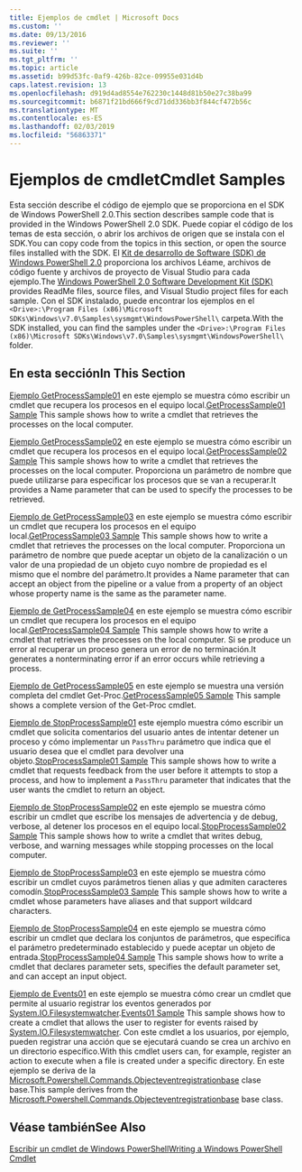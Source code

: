 ```yaml
---
title: Ejemplos de cmdlet | Microsoft Docs
ms.custom: ''
ms.date: 09/13/2016
ms.reviewer: ''
ms.suite: ''
ms.tgt_pltfrm: ''
ms.topic: article
ms.assetid: b99d53fc-0af9-426b-82ce-09955e031d4b
caps.latest.revision: 13
ms.openlocfilehash: d919d4ad8554e762230c1448d81b50e27c38ba99
ms.sourcegitcommit: b6871f21bd666f9cd71dd336bb3f844cf472b56c
ms.translationtype: MT
ms.contentlocale: es-ES
ms.lasthandoff: 02/03/2019
ms.locfileid: "56863371"
---
```

# <a name="cmdlet-samples"></a><span data-ttu-id="8fa27-102">Ejemplos de cmdlet</span><span class="sxs-lookup"><span data-stu-id="8fa27-102">Cmdlet Samples</span></span>

<span data-ttu-id="8fa27-103">Esta sección describe el código de ejemplo que se proporciona en el SDK de Windows PowerShell 2.0.</span><span class="sxs-lookup"><span data-stu-id="8fa27-103">This section describes sample code that is provided in the Windows PowerShell 2.0 SDK.</span></span> <span data-ttu-id="8fa27-104">Puede copiar el código de los temas de esta sección, o abrir los archivos de origen que se instala con el SDK.</span><span class="sxs-lookup"><span data-stu-id="8fa27-104">You can copy code from the topics in this section, or open the source files installed with the SDK.</span></span> <span data-ttu-id="8fa27-105">El [Kit de desarrollo de Software (SDK) de Windows PowerShell 2.0](https://www.microsoft.com/en-us/download/details.aspx?id=2560) proporciona los archivos Léame, archivos de código fuente y archivos de proyecto de Visual Studio para cada ejemplo.</span><span class="sxs-lookup"><span data-stu-id="8fa27-105">The [Windows PowerShell 2.0 Software Development Kit (SDK)](https://www.microsoft.com/en-us/download/details.aspx?id=2560) provides ReadMe files, source files, and Visual Studio project files for each sample.</span></span> <span data-ttu-id="8fa27-106">Con el SDK instalado, puede encontrar los ejemplos en el `<Drive>:\Program Files (x86)\Microsoft SDKs\Windows\v7.0\Samples\sysmgmt\WindowsPowerShell\` carpeta.</span><span class="sxs-lookup"><span data-stu-id="8fa27-106">With the SDK installed, you can find the samples under the `<Drive>:\Program Files (x86)\Microsoft SDKs\Windows\v7.0\Samples\sysmgmt\WindowsPowerShell\` folder.</span></span>

## <a name="in-this-section"></a><span data-ttu-id="8fa27-107">En esta sección</span><span class="sxs-lookup"><span data-stu-id="8fa27-107">In This Section</span></span>

<span data-ttu-id="8fa27-108">[Ejemplo GetProcessSample01](./getprocesssample01-sample.md) en este ejemplo se muestra cómo escribir un cmdlet que recupera los procesos en el equipo local.</span><span class="sxs-lookup"><span data-stu-id="8fa27-108">[GetProcessSample01 Sample](./getprocesssample01-sample.md) This sample shows how to write a cmdlet that retrieves the processes on the local computer.</span></span>

<span data-ttu-id="8fa27-109">[Ejemplo GetProcessSample02](./getprocesssample02-sample.md) en este ejemplo se muestra cómo escribir un cmdlet que recupera los procesos en el equipo local.</span><span class="sxs-lookup"><span data-stu-id="8fa27-109">[GetProcessSample02 Sample](./getprocesssample02-sample.md) This sample shows how to write a cmdlet that retrieves the processes on the local computer.</span></span> <span data-ttu-id="8fa27-110">Proporciona un parámetro de nombre que puede utilizarse para especificar los procesos que se van a recuperar.</span><span class="sxs-lookup"><span data-stu-id="8fa27-110">It provides a Name parameter that can be used to specify the processes to be retrieved.</span></span>

<span data-ttu-id="8fa27-111">[Ejemplo de GetProcessSample03](./getprocesssample03-sample.md) en este ejemplo se muestra cómo escribir un cmdlet que recupera los procesos en el equipo local.</span><span class="sxs-lookup"><span data-stu-id="8fa27-111">[GetProcessSample03 Sample](./getprocesssample03-sample.md) This sample shows how to write a cmdlet that retrieves the processes on the local computer.</span></span> <span data-ttu-id="8fa27-112">Proporciona un parámetro de nombre que puede aceptar un objeto de la canalización o un valor de una propiedad de un objeto cuyo nombre de propiedad es el mismo que el nombre del parámetro.</span><span class="sxs-lookup"><span data-stu-id="8fa27-112">It provides a Name parameter that can accept an object from the pipeline or a value from a property of an object whose property name is the same as the parameter name.</span></span>

<span data-ttu-id="8fa27-113">[Ejemplo de GetProcessSample04](./getprocesssample04-sample.md) en este ejemplo se muestra cómo escribir un cmdlet que recupera los procesos en el equipo local.</span><span class="sxs-lookup"><span data-stu-id="8fa27-113">[GetProcessSample04 Sample](./getprocesssample04-sample.md) This sample shows how to write a cmdlet that retrieves the processes on the local computer.</span></span> <span data-ttu-id="8fa27-114">Si se produce un error al recuperar un proceso genera un error de no terminación.</span><span class="sxs-lookup"><span data-stu-id="8fa27-114">It generates a nonterminating error if an error occurs while retrieving a process.</span></span>

<span data-ttu-id="8fa27-115">[Ejemplo de GetProcessSample05](./getprocesssample05-sample.md) en este ejemplo se muestra una versión completa del cmdlet Get-Proc.</span><span class="sxs-lookup"><span data-stu-id="8fa27-115">[GetProcessSample05 Sample](./getprocesssample05-sample.md) This sample shows a complete version of the Get-Proc cmdlet.</span></span>

<span data-ttu-id="8fa27-116">[Ejemplo de StopProcessSample01](./stopprocesssample01-sample.md) este ejemplo muestra cómo escribir un cmdlet que solicita comentarios del usuario antes de intentar detener un proceso y cómo implementar un `PassThru` parámetro que indica que el usuario desea que el cmdlet para devolver una objeto.</span><span class="sxs-lookup"><span data-stu-id="8fa27-116">[StopProcessSample01 Sample](./stopprocesssample01-sample.md) This sample shows how to write a cmdlet that requests feedback from the user before it attempts to stop a process, and how to implement a `PassThru` parameter that indicates that the user wants the cmdlet to return an object.</span></span>

<span data-ttu-id="8fa27-117">[Ejemplo de StopProcessSample02](./stopprocesssample02-sample.md) en este ejemplo se muestra cómo escribir un cmdlet que escribe los mensajes de advertencia y de debug, verbose, al detener los procesos en el equipo local.</span><span class="sxs-lookup"><span data-stu-id="8fa27-117">[StopProcessSample02 Sample](./stopprocesssample02-sample.md) This sample shows how to write a cmdlet that writes debug, verbose, and warning messages while stopping processes on the local computer.</span></span>

<span data-ttu-id="8fa27-118">[Ejemplo de StopProcessSample03](./stopprocesssample03-sample.md) en este ejemplo se muestra cómo escribir un cmdlet cuyos parámetros tienen alias y que admiten caracteres comodín.</span><span class="sxs-lookup"><span data-stu-id="8fa27-118">[StopProcessSample03 Sample](./stopprocesssample03-sample.md) This sample shows how to write a cmdlet whose parameters have aliases and that support wildcard characters.</span></span>

<span data-ttu-id="8fa27-119">[Ejemplo de StopProcessSample04](./stopprocesssample04-sample.md) en este ejemplo se muestra cómo escribir un cmdlet que declara los conjuntos de parámetros, que especifica el parámetro predeterminado establecido y puede aceptar un objeto de entrada.</span><span class="sxs-lookup"><span data-stu-id="8fa27-119">[StopProcessSample04 Sample](./stopprocesssample04-sample.md) This sample shows how to write a cmdlet that declares parameter sets, specifies the default parameter set, and can accept an input object.</span></span>

<span data-ttu-id="8fa27-120">[Ejemplo de Events01](./events01-sample.md) en este ejemplo se muestra cómo crear un cmdlet que permite al usuario registrar los eventos generados por [System.IO.Filesystemwatcher](/dotnet/api/System.IO.FileSystemWatcher).</span><span class="sxs-lookup"><span data-stu-id="8fa27-120">[Events01 Sample](./events01-sample.md) This sample shows how to create a cmdlet that allows the user to register for events raised by [System.IO.Filesystemwatcher](/dotnet/api/System.IO.FileSystemWatcher).</span></span> <span data-ttu-id="8fa27-121">Con este cmdlet a los usuarios, por ejemplo, pueden registrar una acción que se ejecutará cuando se crea un archivo en un directorio específico.</span><span class="sxs-lookup"><span data-stu-id="8fa27-121">With this cmdlet users can, for example, register an action to execute when a file is created under a specific directory.</span></span> <span data-ttu-id="8fa27-122">En este ejemplo se deriva de la [Microsoft.Powershell.Commands.Objecteventregistrationbase](/dotnet/api/Microsoft.PowerShell.Commands.ObjectEventRegistrationBase) clase base.</span><span class="sxs-lookup"><span data-stu-id="8fa27-122">This sample derives from the [Microsoft.Powershell.Commands.Objecteventregistrationbase](/dotnet/api/Microsoft.PowerShell.Commands.ObjectEventRegistrationBase) base class.</span></span>

## <a name="see-also"></a><span data-ttu-id="8fa27-123">Véase también</span><span class="sxs-lookup"><span data-stu-id="8fa27-123">See Also</span></span>

[<span data-ttu-id="8fa27-124">Escribir un cmdlet de Windows PowerShell</span><span class="sxs-lookup"><span data-stu-id="8fa27-124">Writing a Windows PowerShell Cmdlet</span></span>](./writing-a-windows-powershell-cmdlet.md)
